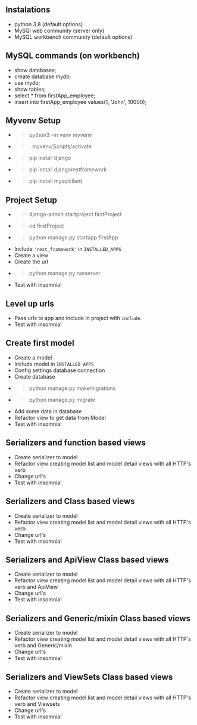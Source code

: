 ## Instalations
- python 3.8 (default options)
- MySQl web community (server only)
- MySQL workbench community (default options)

## MySQL commands (on workbench)
- show databases;
- create database mydb;
- use mydb;
- show tables;
- select * from firstApp_employee;
- insert into firstApp_employee values(1, 'John', 10000);

## Myvenv Setup
- > python3 -m venv myvenv
- > . myvenv/Scripts/activate
- > pip install django
- > pip install djangorestframework
- > pip install mysqlclient

## Project Setup
- > django-admin startproject firstProject
- > cd firstProject
- > python manage.py startapp firstApp
- Include `'rest_framework'` in `INSTALLED_APPS`
- Create a view
- Create the url
- > python manage.py runserver
- Test with insomnia!

## Level up urls
- Pass urls to app and include in project with `include`.
- Test with insomnia!

## Create first model
- Create a model
- Include model in `INSTALLED_APPS`
- Config settings database connection
- Create database
- > python manage.py makemigrations
- > python manage.py migrate
- Add some data in database
- Refactor view to get data from Model
- Test with insomnia!

## Serializers and function based views
- Create serializer to model
- Refactor view creating model list and model detail views with all HTTP's verb
- Change url's
- Test with insomnia!

## Serializers and Class based views
- Create serializer to model
- Refactor view creating model list and model detail views with all HTTP's verb
- Change url's
- Test with insomnia!

## Serializers and ApiView Class based views
- Create serializer to model
- Refactor view creating model list and model detail views with all HTTP's verb and ApiView
- Change url's
- Test with insomnia!

## Serializers and Generic/mixin Class based views
- Create serializer to model
- Refactor view creating model list and model detail views with all HTTP's verb and Generic/mixin
- Change url's
- Test with insomnia!

## Serializers and ViewSets Class based views
- Create serializer to model
- Refactor view creating model list and model detail views with all HTTP's verb and Viewsets
- Change url's
- Test with insomnia!


